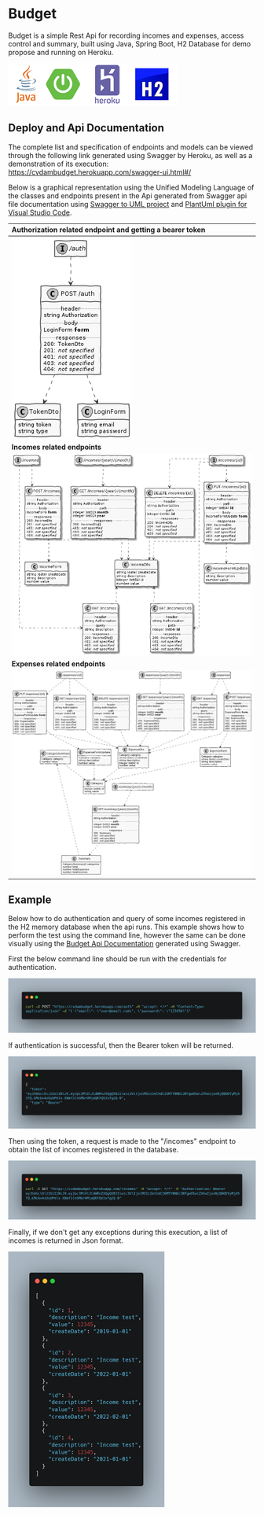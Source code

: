 # Budget
 Budget is a simple Rest Api for recording incomes and expenses, access control and summary, built using Java, Spring Boot, H2 Database for demo propose and running on Heroku.
 <p><img src="images/logos.PNG"  >
 
 ## Deploy and Api Documentation
 The complete list and specification of endpoints and models can be viewed through the following link generated using Swagger by Heroku, as well as a demonstration of its execution:  https://cvdambudget.herokuapp.com/swagger-ui.html#/
  
 
Below is a graphical representation using the Unified Modeling Language of the classes and endpoints present in the Api generated from Swagger api file documentation using [Swagger to UML project](https://github.com/nlohmann/swagger_to_uml) and [PlantUml plugin for Visual Studio Code](https://marketplace.visualstudio.com/items?itemName=jebbs.plantuml).



<b>Authorization related endpoint and getting a bearer token</b> | 
:--- | 
<img src="images/auth.png"> | 
<b>Incomes related endpoints</b> |
<img src="images/incomes.png"> | 
<b>Expenses related endpoints</b> |
<img src="images/expenses.png">|

## Example
 
Below how to do authentication and query of some incomes registered in the H2 memory database when the api runs.
This example shows how to perform the test using the command line, however the same can be done visually using the [Budget Api Documentation](https://cvdambudget.herokuapp.com/swagger-ui.html#/) generated using Swagger.

First the below command line should be run with the credentials for authentication.
 <p><img src="images/cmd0.png" width="800">
  
If authentication is successful, then the Bearer token will be returned.
<p><img src="images/cmd1.png" width="800">
 
 Then using the token, a request is made to the "/incomes" endpoint to obtain the list of incomes registered in the database.
 <p><img src="images/cmd2.png" width="800">
 
Finally, if we don't get any exceptions during this execution, a list of incomes is returned in Json format.
 <p><img src="images/cmd3.png" height="520">
